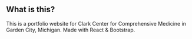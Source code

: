 

## What is this?
This is a portfolio website for Clark Center for Comprehensive Medicine in Garden City, Michigan. Made with React & Bootstrap. 

